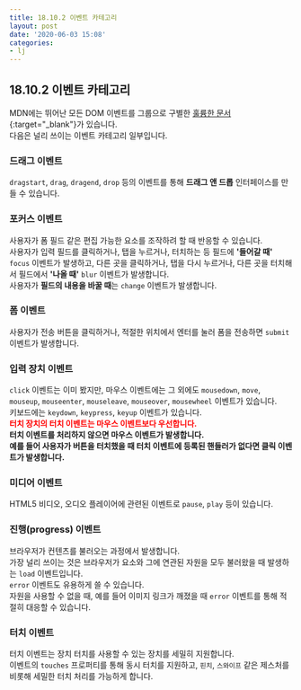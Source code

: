 ```yaml
---
title: 18.10.2 이벤트 카테고리
layout: post
date: '2020-06-03 15:08'
categories:
- lj
---
```


## 18.10.2 이벤트 카테고리

MDN에는 뛰어난 모든 DOM 이벤트를 그룹으로 구별한 [훌륭한 문서](https://developer.mozilla.org/en-US/docs/Web/Events#Most_common_categories){:target="_blank"}가 있습니다.  
다음은 널리 쓰이는 이벤트 카테고리 일부입니다.

### 드래그 이벤트

`dragstart`, `drag`, `dragend`, `drop` 등의 이벤트를 통해 **드래그 앤 드롭** 인터페이스를 만들 수 있습니다.

### 포커스 이벤트

사용자가 폼 필드 같은 편집 가능한 요소를 조작하려 할 때 반응할 수 있습니다.  
사용자가 입력 필드를 클릭하거나, 탭을 누르거나, 터치하는 등 필드에 **'들어갈 때'** `focus` 이벤트가 발생하고, 
다른 곳을 클릭하거나, 탭을 다시 누르거나, 다른 곳을 터치해서 필드에서 **'나올 때'** `blur` 이벤트가 발생합니다.  
사용자가 **필드의 내용을 바꿀 때**는 `change` 이벤트가 발생합니다.

### 폼 이벤트

사용자가 전송 버튼을 클릭하거나, 적절한 위치에서 엔터를 눌러 폼을 전송하면 `submit` 이벤트가 발생합니다.

### 입력 장치 이벤트

`click` 이벤트는 이미 봤지만, 마우스 이벤트에는 그 외에도 `mousedown`, `move`, `mouseup`, `mouseenter`, `mouseleave`, `mouseover`,
`mousewheel` 이벤트가 있습니다.  
키보드에는 `keydown`, `keypress`, `keyup` 이벤트가 있습니다.  
**<span style="color:red">터치 장치의 터치 이벤트는 마우스 이벤트보다 우선합니다.</span>**  
**터치 이벤트를 처리하지 않으면 마우스 이벤트가 발생합니다.**  
**예를 들어 사용자가 버튼을 터치했을 때 터치 이벤트에 등록된 핸들러가 없다면 클릭 이벤트가 발생합니다.**

### 미디어 이벤트

HTML5 비디오, 오디오 플레이어에 관련된 이벤트로 `pause`, `play` 등이 있습니다.

### 진행(progress) 이벤트

브라우저가 컨텐츠를 불러오는 과정에서 발생합니다.  
가장 널리 쓰이는 것은 브라우저가 요소와 그에 연관된 자원을 모두 불러왔을 때 발생하는 `load` 이벤트입니다.  
`error` 이벤트도 유용하게 쓸 수 있습니다.  
자원을 사용할 수 없을 때, 예를 들어 이미지 링크가 깨졌을 때 `error` 이벤트를 통해 적절히 대응할 수 있습니다.

### 터치 이벤트

터치 이벤트는 장치 터치를 사용할 수 있는 장치를 세밀히 지원합니다.  
이벤트의 `touches` 프로퍼티를 통해 동시 터치를 지원하고, `핀치`, `스와이프` 같은 제스처를 비롯해 세밀한 터치 처리를 가능하게 합니다.




